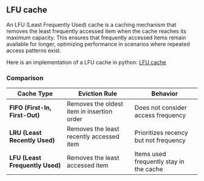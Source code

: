 ## LFU cache

An LFU (Least Frequently Used) cache is a caching mechanism that removes the least frequently accessed item when the cache reaches its maximum capacity. This ensures that frequently accessed items remain available for longer, optimizing performance in scenarios where repeated access patterns exist.

Here is an implementation of a LFU cache in python: [LFU cache](code/LFU_cache.py)

### Comparison

| **Cache Type**                  | **Eviction Rule**                          | **Behavior**                            |
| ------------------------------- | ------------------------------------------ | --------------------------------------- |
| **FIFO (First-In, First-Out)**  | Removes the oldest item in insertion order | Does not consider access frequency      |
| **LRU (Least Recently Used)**   | Removes the least recently accessed item   | Prioritizes recency but not frequency   |
| **LFU (Least Frequently Used)** | Removes the least accessed item            | Items used frequently stay in the cache |


